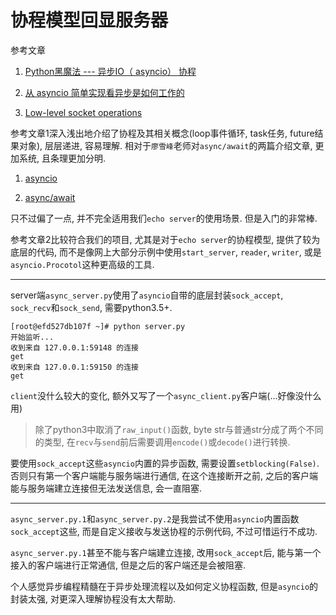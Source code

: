 # 协程模型回显服务器

参考文章

1. [Python黑魔法 --- 异步IO（ asyncio） 协程](https://www.jianshu.com/p/b5e347b3a17c)

2. [从 asyncio 简单实现看异步是如何工作的](https://ipfans.github.io/2016/02/simple-implement-asyncio-to-understand-how-async-works/)

3. [Low-level socket operations](https://docs.python.org/3.5/library/asyncio-eventloop.html#low-level-socket-operations)

参考文章1深入浅出地介绍了协程及其相关概念(loop事件循环, task任务, future结果对象), 层层递进, 容易理解. 相对于`廖雪峰`老师对`async/await`的两篇介绍文章, 更加系统, 且条理更加分明.

1. [asyncio](https://www.liaoxuefeng.com/wiki/0014316089557264a6b348958f449949df42a6d3a2e542c000/001432090954004980bd351f2cd4cc18c9e6c06d855c498000)

2. [async/await](https://www.liaoxuefeng.com/wiki/0014316089557264a6b348958f449949df42a6d3a2e542c000/00144661533005329786387b5684be385062a121e834ac7000)

只不过偏了一点, 并不完全适用我们`echo server`的使用场景. 但是入门的非常棒.

参考文章2比较符合我们的项目, 尤其是对于`echo server`的协程模型, 提供了较为底层的代码, 而不是像网上大部分示例中使用`start_server`, `reader`, `writer`, 或是`asyncio.Procotol`这种更高级的工具.

------

server端`async_server.py`使用了`asyncio`自带的底层封装`sock_accept`, `sock_recv`和`sock_send`, 需要python3.5+. 

```
[root@efd527db107f ~]# python server.py 
开始监听...
收到来自 127.0.0.1:59148 的连接
get
收到来自 127.0.0.1:59150 的连接
get
```

`client`没什么较大的变化, 额外又写了一个`async_client.py`客户端(...好像没什么用)

> 除了python3中取消了`raw_input()`函数, byte str与普通str分成了两个不同的类型, 在`recv`与`send`前后需要调用`encode()`或`decode()`进行转换.

要使用`sock_accept`这些`asyncio`内置的异步函数, 需要设置`setblocking(False)`. 否则只有第一个客户端能与服务端进行通信, 在这个连接断开之前, 之后的客户端能与服务端建立连接但无法发送信息, 会一直阻塞.

------

`async_server.py.1`和`async_server.py.2`是我尝试不使用`asyncio`内置函数`sock_accept`这些, 而是自定义接收与发送协程的示例代码, 不过可惜运行不成功.

`async_server.py.1`甚至不能与客户端建立连接, 改用`sock_accept`后, 能与第一个接入的客户端进行正常通信, 但是之后的客户端还是会被阻塞.

个人感觉异步编程精髓在于异步处理流程以及如何定义协程函数, 但是`asyncio`的封装太强, 对更深入理解协程没有太大帮助.